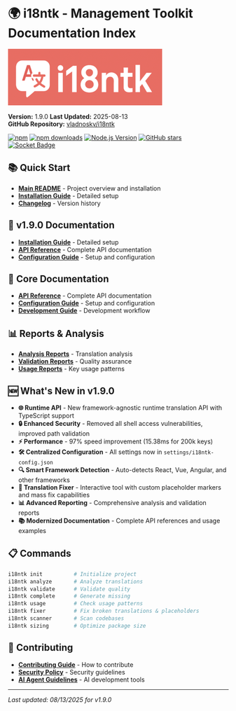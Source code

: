 # 🌍 i18ntk - Management Toolkit Documentation Index

![i18ntk Logo](docs/screenshots/i18ntk-logo-public.PNG)

**Version:** 1.9.0
**Last Updated:** 2025-08-13  
**GitHub Repository:** [vladnoskv/i18ntk](https://github.com/vladnoskv/i18ntk)

[![npm](https://img.shields.io/npm/v/i18ntk.svg?label=npm%20version)](https://www.npmjs.com/package/i18ntk) [![npm downloads](https://img.shields.io/npm/dt/i18ntk.svg?label=npm%20downloads)](https://www.npmjs.com/package/i18ntk) [![Node.js Version](https://img.shields.io/badge/node-%3E%3D16.0.0-brightgreen.svg)](https://nodejs.org/) [![GitHub stars](https://img.shields.io/github/stars/vladnoskv/i18ntk?style=social&label=github%20stars)](https://github.com/vladnoskv/i18ntk) [![Socket Badge](https://socket.dev/api/badge/npm/package/i18ntk/1.9.0)](https://socket.dev/npm/package/i18ntk/overview/1.9.0)

## 📚 Quick Start
- **[Main README](README.md)** - Project overview and installation
- **[Installation Guide](docs/INSTALLATION.md)** - Detailed setup
- **[Changelog](CHANGELOG.md)** - Version history

## 🚀 v1.9.0 Documentation
- **[Installation Guide](docs/INSTALLATION.md)** - Detailed setup
- **[API Reference](docs/api/API_REFERENCE.md)** - Complete API documentation
- **[Configuration Guide](docs/api/CONFIGURATION.md)** - Setup and configuration

## 🔧 Core Documentation
- **[API Reference](docs/api/API_REFERENCE.md)** - Complete API documentation
- **[Configuration Guide](docs/api/CONFIGURATION.md)** - Setup and configuration
- **[Development Guide](dev/README.md)** - Development workflow

## 📊 Reports & Analysis
- **[Analysis Reports](docs/reports/ANALYSIS_README.md)** - Translation analysis
- **[Validation Reports](docs/reports/VALIDATION_README.md)** - Quality assurance
- **[Usage Reports](docs/reports/USAGE_README.md)** - Key usage patterns

## 🆕 What's New in v1.9.0
- **🌐 Runtime API** - New framework-agnostic runtime translation API with TypeScript support
- **🔒 Enhanced Security** - Removed all shell access vulnerabilities, improved path validation
- **⚡ Performance** - 97% speed improvement (15.38ms for 200k keys)
- **🛠️ Centralized Configuration** - All settings now in `settings/i18ntk-config.json`
- **🔍 Smart Framework Detection** - Auto-detects React, Vue, Angular, and other frameworks
- **🔧 Translation Fixer** - Interactive tool with custom placeholder markers and mass fix capabilities
- **📊 Advanced Reporting** - Comprehensive analysis and validation reports
- **📚 Modernized Documentation** - Complete API references and usage examples

## 📋 Commands
```bash
i18ntk init          # Initialize project
i18ntk analyze       # Analyze translations
i18ntk validate      # Validate quality
i18ntk complete      # Generate missing
i18ntk usage         # Check usage patterns
i18ntk fixer         # Fix broken translations & placeholders
i18ntk scanner       # Scan codebases
i18ntk sizing        # Optimize package size
```

## 🤝 Contributing
- **[Contributing Guide](CONTRIBUTING.md)** - How to contribute
- **[Security Policy](SECURITY.md)** - Security guidelines
- **[AI Agent Guidelines](docs/development/AGENTS.md)** - AI development tools

---
*Last updated: 08/13/2025 for v1.9.0*
